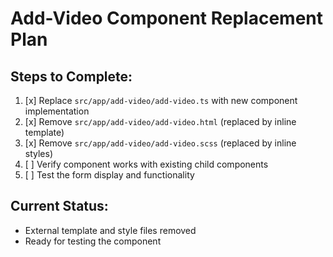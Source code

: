 # Add-Video Component Replacement Plan

## Steps to Complete:

1. [x] Replace `src/app/add-video/add-video.ts` with new component implementation
2. [x] Remove `src/app/add-video/add-video.html` (replaced by inline template)
3. [x] Remove `src/app/add-video/add-video.scss` (replaced by inline styles)
4. [ ] Verify component works with existing child components
5. [ ] Test the form display and functionality

## Current Status:
- External template and style files removed
- Ready for testing the component
